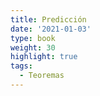 ```yaml
---
title: Predicción
date: '2021-01-03'
type: book
weight: 30
highlight: true
tags:
  - Teoremas
---
```


